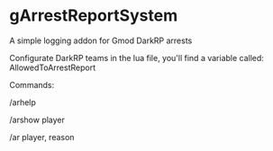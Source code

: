 # gArrestReportSystem
A simple logging addon for Gmod DarkRP arrests

Configurate DarkRP teams in the lua file, you'll find a variable called: AllowedToArrestReport

Commands:

/arhelp

/arshow player

/ar player, reason
